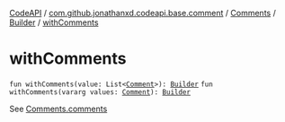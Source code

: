 [CodeAPI](../../../index.md) / [com.github.jonathanxd.codeapi.base.comment](../../index.md) / [Comments](../index.md) / [Builder](index.md) / [withComments](.)

# withComments

`fun withComments(value: List<`[`Comment`](../../-comment/index.md)`>): `[`Builder`](index.md)
`fun withComments(vararg values: `[`Comment`](../../-comment/index.md)`): `[`Builder`](index.md)

See [Comments.comments](../comments.md)

